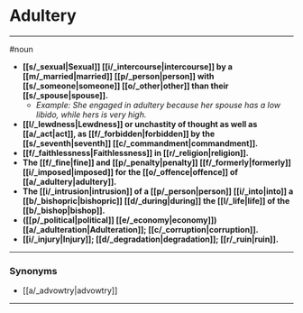 # Adultery
---
#noun
- **[[s/_sexual|Sexual]] [[i/_intercourse|intercourse]] by a [[m/_married|married]] [[p/_person|person]] with [[s/_someone|someone]] [[o/_other|other]] than their [[s/_spouse|spouse]].**
	- _Example: She engaged in adultery because her spouse has a low libido, while hers is very high._
- **[[l/_lewdness|Lewdness]] or unchastity of thought as well as [[a/_act|act]], as [[f/_forbidden|forbidden]] by the [[s/_seventh|seventh]] [[c/_commandment|commandment]].**
- **[[f/_faithlessness|Faithlessness]] in [[r/_religion|religion]].**
- **The [[f/_fine|fine]] and [[p/_penalty|penalty]] [[f/_formerly|formerly]] [[i/_imposed|imposed]] for the [[o/_offence|offence]] of [[a/_adultery|adultery]].**
- **The [[i/_intrusion|intrusion]] of a [[p/_person|person]] [[i/_into|into]] a [[b/_bishopric|bishopric]] [[d/_during|during]] the [[l/_life|life]] of the [[b/_bishop|bishop]].**
- **([[p/_political|political]] [[e/_economy|economy]]) [[a/_adulteration|Adulteration]]; [[c/_corruption|corruption]].**
- **[[i/_injury|Injury]]; [[d/_degradation|degradation]]; [[r/_ruin|ruin]].**
---
### Synonyms
- [[a/_advowtry|advowtry]]
---
